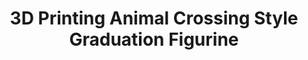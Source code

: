 ---
title:  "3D Printing Animal Crossing Style Graduation Figurine"
mathjax: true
layout: post
image: /media/graduation.heic
description: "At the beginning of the pandemic, my siblings and I became obsessed with Animal Crossing. I decided to make a graduation figurine in the style of my character in the game"
---